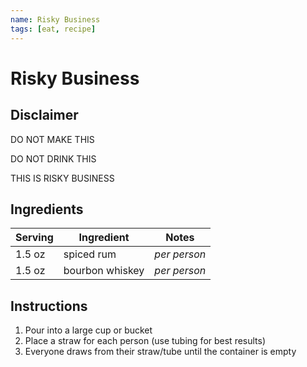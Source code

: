 ```yaml
---
name: Risky Business
tags: [eat, recipe]
---
```


# Risky Business

## Disclaimer

DO NOT MAKE THIS

DO NOT DRINK THIS

THIS IS RISKY BUSINESS

## Ingredients

| Serving | Ingredient | Notes |
|-|-|-|
| 1.5 oz | spiced rum | *per person* |
| 1.5 oz | bourbon whiskey | *per person* |

## Instructions

1. Pour into a large cup or bucket
1. Place a straw for each person (use tubing for best results)
1. Everyone draws from their straw/tube until the container is empty
